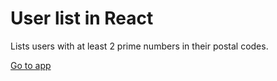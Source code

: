 # User list in React

Lists users with at least 2 prime numbers in their postal codes.

[Go to app](http://beautiful-users.herokuapp.com/)
